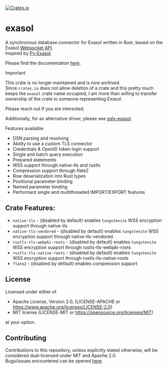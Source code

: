 [![Crates.io](https://img.shields.io/crates/v/exasol.svg)](https://crates.io/crates/exasol)

# exasol

A synchronous database connector for Exasol written in Rust, based on the Exasol [Websocket API](https://github.com/exasol/websocket-api).  
Inspired by [Py-Exasol](https://github.com/exasol/pyexasol).

Please find the documentation [here](https://docs.rs/exasol/latest/exasol/).

> [!IMPORTANT]  
> This crate is no longer maintained and is now archived.  
> Since `crates.io` does not allow deletion of a crate and this pretty 
> much keeps the `exasol` crate name occupied, I am more than willing to 
> transfer ownership of the crate to someone representing Exasol. 
> 
> Please reach out if you are interested.
> 
> Additionally, for an alternative driver, please see [sqlx-exasol](https://github.com/bobozaur/sqlx-exasol).


Features available:
 - DSN parsing and resolving
 - Ability to use a custom TLS connector
 - Credentials & OpenID token login support
 - Single and batch query execution
 - Prepared statements
 - WSS support through native-tls and rustls
 - Compression support through flate2
 - Row deserialization into Rust types
 - Positional parameter binding
 - Named parameter binding
 - Performant single and multithreaded IMPORT/EXPORT features


## Crate Features:
* `native-tls` - (disabled by default) enables `tungstenite` WSS encryption support through native-tls
* `native-tls-vendored` - (disabled by default) enables `tungstenite` WSS encryption support through native-tls-vendored
* `rustls-tls-webpki-roots` - (disabled by default) enables `tungstenite` WSS encryption support through rustls-tls-webpki-roots
* `rustls-tls-native-roots` - (disabled by default) enables `tungstenite` WSS encryption support through rustls-tls-native-roots
* `flate2` - (disabled by default) enables compression support


## License
Licensed under either of

* Apache License, Version 2.0, (LICENSE-APACHE or https://www.apache.org/licenses/LICENSE-2.0)
* MIT license (LICENSE-MIT or https://opensource.org/licenses/MIT)

at your option.

## Contributing
Contributions to this repository, unless explicitly stated otherwise, will be considered dual-licensed under MIT and Apache 2.0.  
Bugs/issues encountered can be opened [here](https://github.com/bobozaur/rust-exasol/issues)